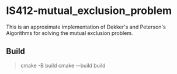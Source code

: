 # IS412-mutual_exclusion_problem

This is an approximate implementation of Dekker's and Peterson's Algorithms for solving the mutual exclusion problem.

## Build

> cmake -B build
> cmake --build build
